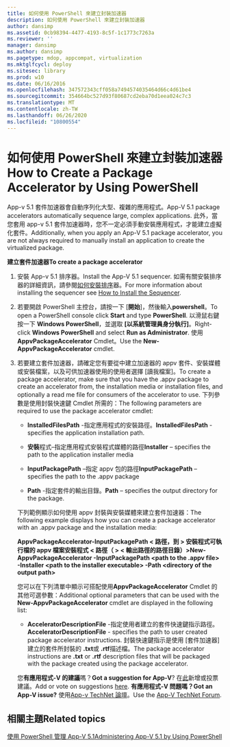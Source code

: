 ```yaml
---
title: 如何使用 PowerShell 來建立封裝加速器
description: 如何使用 PowerShell 來建立封裝加速器
author: dansimp
ms.assetid: 0cb98394-4477-4193-8c5f-1c1773c7263a
ms.reviewer: ''
manager: dansimp
ms.author: dansimp
ms.pagetype: mdop, appcompat, virtualization
ms.mktglfcycl: deploy
ms.sitesec: library
ms.prod: w10
ms.date: 06/16/2016
ms.openlocfilehash: 347572343cff058a7494574035464d66c4d61be4
ms.sourcegitcommit: 354664bc527d93f80687cd2eba70d1eea024c7c3
ms.translationtype: MT
ms.contentlocale: zh-TW
ms.lasthandoff: 06/26/2020
ms.locfileid: "10800554"
---
```

# <span data-ttu-id="f7a85-103">如何使用 PowerShell 來建立封裝加速器</span><span class="sxs-lookup"><span data-stu-id="f7a85-103">How to Create a Package Accelerator by Using PowerShell</span></span>


<span data-ttu-id="f7a85-104">App-v 5.1 套件加速器會自動序列化大型、複雜的應用程式。</span><span class="sxs-lookup"><span data-stu-id="f7a85-104">App-V 5.1 package accelerators automatically sequence large, complex applications.</span></span> <span data-ttu-id="f7a85-105">此外，當您套用 app-v 5.1 套件加速器時，您不一定必須手動安裝應用程式，才能建立虛擬化套件。</span><span class="sxs-lookup"><span data-stu-id="f7a85-105">Additionally, when you apply an App-V 5.1 package accelerator, you are not always required to manually install an application to create the virtualized package.</span></span>

**<span data-ttu-id="f7a85-106">建立套件加速器</span><span class="sxs-lookup"><span data-stu-id="f7a85-106">To create a package accelerator</span></span>**

1.  <span data-ttu-id="f7a85-107">安裝 App-v 5.1 排序器。</span><span class="sxs-lookup"><span data-stu-id="f7a85-107">Install the App-V 5.1 sequencer.</span></span> <span data-ttu-id="f7a85-108">如需有關安裝排序器的詳細資訊，請參閱[如何安裝排序](how-to-install-the-sequencer-51beta-gb18030.md)器。</span><span class="sxs-lookup"><span data-stu-id="f7a85-108">For more information about installing the sequencer see [How to Install the Sequencer](how-to-install-the-sequencer-51beta-gb18030.md).</span></span>

2.  <span data-ttu-id="f7a85-109">若要開啟 PowerShell 主控台，請按一下 [**開始**]，然後輸入**powershell**。</span><span class="sxs-lookup"><span data-stu-id="f7a85-109">To open a PowerShell console click **Start** and type **PowerShell**.</span></span> <span data-ttu-id="f7a85-110">以滑鼠右鍵按一下 **Windows PowerShell**，並選取 **\[以系統管理員身分執行\]**。</span><span class="sxs-lookup"><span data-stu-id="f7a85-110">Right-click **Windows PowerShell** and select **Run as Administrator**.</span></span> <span data-ttu-id="f7a85-111">使用**AppvPackageAccelerator** Cmdlet。</span><span class="sxs-lookup"><span data-stu-id="f7a85-111">Use the **New-AppvPackageAccelerator** cmdlet.</span></span>

3.  <span data-ttu-id="f7a85-112">若要建立套件加速器，請確定您有要從中建立加速器的 appv 套件、安裝媒體或安裝檔案，以及可供加速器使用的使用者選擇 [讀我檔案]。</span><span class="sxs-lookup"><span data-stu-id="f7a85-112">To create a package accelerator, make sure that you have the .appv package to create an accelerator from, the installation media or installation files, and optionally a read me file for consumers of the accelerator to use.</span></span> <span data-ttu-id="f7a85-113">下列參數是使用封裝快速鍵 Cmdlet 所需的：</span><span class="sxs-lookup"><span data-stu-id="f7a85-113">The following parameters are required to use the package accelerator cmdlet:</span></span>

    -   <span data-ttu-id="f7a85-114">**InstalledFilesPath** -指定應用程式的安裝路徑。</span><span class="sxs-lookup"><span data-stu-id="f7a85-114">**InstalledFilesPath** - specifies the application installation path.</span></span>

    -   <span data-ttu-id="f7a85-115">**安裝**程式–指定應用程式安裝程式媒體的路徑</span><span class="sxs-lookup"><span data-stu-id="f7a85-115">**Installer** – specifies the path to the application installer media</span></span>

    -   <span data-ttu-id="f7a85-116">**InputPackagePath** –指定 appv 包的路徑</span><span class="sxs-lookup"><span data-stu-id="f7a85-116">**InputPackagePath** – specifies the path to the .appv package</span></span>

    -   <span data-ttu-id="f7a85-117">**Path** -指定套件的輸出目錄。</span><span class="sxs-lookup"><span data-stu-id="f7a85-117">**Path** – specifies the output directory for the package.</span></span>

    <span data-ttu-id="f7a85-118">下列範例顯示如何使用 appv 封裝與安裝媒體來建立套件加速器：</span><span class="sxs-lookup"><span data-stu-id="f7a85-118">The following example displays how you can create a package accelerator with an .appv package and the installation media:</span></span>

    **<span data-ttu-id="f7a85-119">AppvPackageAccelerator-InputPackagePath &lt; 路徑，到 &gt; 安裝程式可執行檔的 appv 檔案安裝程式 &lt; 路徑（ &gt; &lt; 輸出路徑的路徑目錄）&gt;</span><span class="sxs-lookup"><span data-stu-id="f7a85-119">New-AppvPackageAccelerator -InputPackagePath &lt;path to the .appv file&gt; -Installer &lt;path to the installer executable&gt; -Path &lt;directory of the output path&gt;</span></span>**

    <span data-ttu-id="f7a85-120">您可以在下列清單中顯示可搭配使用**AppvPackageAccelerator** Cmdlet 的其他可選參數：</span><span class="sxs-lookup"><span data-stu-id="f7a85-120">Additional optional parameters that can be used with the **New-AppvPackageAccelerator** cmdlet are displayed in the following list:</span></span>

    -   <span data-ttu-id="f7a85-121">**AcceleratorDescriptionFile** -指定使用者建立的套件快速鍵指示路徑。</span><span class="sxs-lookup"><span data-stu-id="f7a85-121">**AcceleratorDescriptionFile** - specifies the path to user created package accelerator instructions.</span></span> <span data-ttu-id="f7a85-122">封裝快速鍵指示是使用 [套件加速器] 建立的套件所封裝的 **.txt**或 **.rtf**描述檔。</span><span class="sxs-lookup"><span data-stu-id="f7a85-122">The package accelerator instructions are **.txt** or **.rtf** description files that will be packaged with the package created using the package accelerator.</span></span>

    <span data-ttu-id="f7a85-123">您**有應用程式-V 的建議**嗎？</span><span class="sxs-lookup"><span data-stu-id="f7a85-123">**Got a suggestion for App-V**?</span></span> <span data-ttu-id="f7a85-124">在[此](http://appv.uservoice.com/forums/280448-microsoft-application-virtualization)新增或投票建議。</span><span class="sxs-lookup"><span data-stu-id="f7a85-124">Add or vote on suggestions [here](http://appv.uservoice.com/forums/280448-microsoft-application-virtualization).</span></span> **<span data-ttu-id="f7a85-125">有應用程式-V 問題嗎？</span><span class="sxs-lookup"><span data-stu-id="f7a85-125">Got an App-V issue?</span></span>** <span data-ttu-id="f7a85-126">使用[App-v TechNet 論壇](https://social.technet.microsoft.com/Forums/home?forum=mdopappv)。</span><span class="sxs-lookup"><span data-stu-id="f7a85-126">Use the [App-V TechNet Forum](https://social.technet.microsoft.com/Forums/home?forum=mdopappv).</span></span>

## <span data-ttu-id="f7a85-127">相關主題</span><span class="sxs-lookup"><span data-stu-id="f7a85-127">Related topics</span></span>


[<span data-ttu-id="f7a85-128">使用 PowerShell 管理 App-V 5.1</span><span class="sxs-lookup"><span data-stu-id="f7a85-128">Administering App-V 5.1 by Using PowerShell</span></span>](administering-app-v-51-by-using-powershell.md)

 

 





